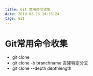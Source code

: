 ```yaml
---
title: Git 常用命令收集
date: 2019-02-23 14:33:24
tags: Git
---
```

# Git常用命令收集

- git clone
- git clone -b branchname
    吉隆特定分支
- git clone --depth depthlength